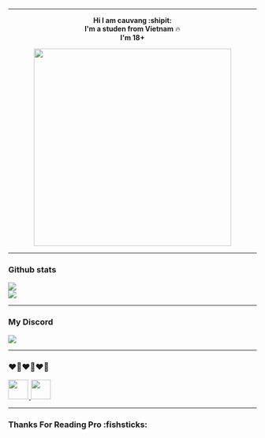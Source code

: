 

***
<div align="center">
  <p> <b> Hi I am cauvang :shipit: </b> <br> <b> I'm a studen from Vietnam</b> 🔥 <br> <b>I'm 18+</b> </p>
<img src="https://user-images.githubusercontent.com/90708399/172577567-2de87cc6-0ef6-43ea-a19b-1f4b87dd9b1e.gif" height="400" width="400"  />
</div>

***
### Github stats

![](https://github-readme-stats.vercel.app/api?username=ccauvang&theme=blueberry&hide_border=false&include_all_commits=false&count_private=true)<br/>
![](https://github-readme-stats.vercel.app/api/top-langs/?username=ccauvang&theme=blueberry&hide_border=false&include_all_commits=ture&count_private=true&layout=compact)

***
### My Discord

<a href="https://discord.com/users/721746046543331449"  align="left">
    <img src="https://lanyard.cnrad.dev/api/870825189586378843?theme=dark&bg=201145&borderRadius=5px&showDisplayName=true&animated=true&idleMessage=Hello%20World%20%E2%95%B0%28%2A%C2%B0%E2%96%BD%C2%B0%2A%29%E2%95%AF">
</a>

***

### ❤️‍🔥❤️‍🔥❤️‍🔥

<div>
<a href="https://discordjs.com/" target="_blank">
<img src="https://discordjs.dev/apple-touch-icon.png" height="40" witdht="40"  style="margin-right: 2px;">
</a>

<a href="https://JavaScript.com/" target="_blank">
<img src="https://profilinator.rishav.dev/skills-assets/javascript-original.svg" height="40" />  
</a>
</div>


***

### Thanks For Reading Pro :fishsticks:


